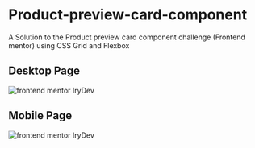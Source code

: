 # Product-preview-card-component
A Solution to the Product preview card component challenge (Frontend mentor) using CSS Grid and Flexbox

## Desktop Page
<img src="https://user-images.githubusercontent.com/86270481/223410962-bae7e608-5531-473a-9f76-9b27e42afaf9.png" alt="frontend mentor IryDev">

## Mobile Page
<img src="https://user-images.githubusercontent.com/86270481/223410881-09eb5547-58e7-4be9-9726-b2d905262c3a.png" alt="frontend mentor IryDev">
